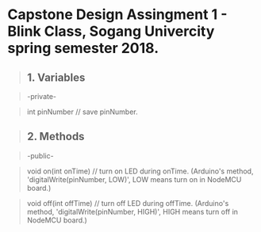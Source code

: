 # Capstone Design Assingment 1 - Blink Class, Sogang Univercity spring semester 2018.


> ## 1. Variables

> -private-

> int pinNumber             // save pinNumber.

> ## 2. Methods

> -public-

> void on(int onTime)            // turn on LED during onTime. (Arduino's method, 'digitalWrite(pinNumber, LOW)', LOW means turn on in NodeMCU board.)

> void off(int offTime)         // turn off LED during offTime. (Arduino's method, 'digitalWrite(pinNumber, HIGH)', HIGH means turn off in NodeMCU board.)
